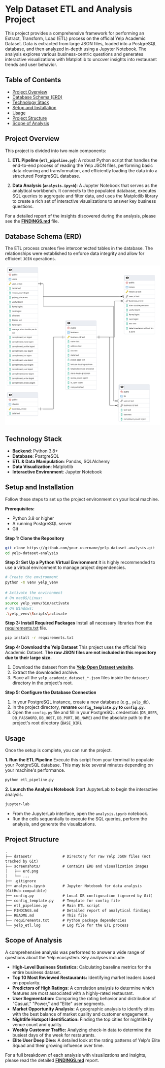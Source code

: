 # Yelp Dataset ETL and Analysis Project

This project provides a comprehensive framework for performing an Extract, Transform, Load (ETL) process on the official Yelp Academic Dataset. Data is extracted from large JSON files, loaded into a PostgreSQL database, and then analyzed in-depth using a Jupyter Notebook. The analysis explores various business-centric questions and generates interactive visualizations with Matplotlib to uncover insights into restaurant trends and user behavior.

## Table of Contents

- [Project Overview](#project-overview)
- [Database Schema (ERD)](#database-schema-erd)
- [Technology Stack](#technology-stack)
- [Setup and Installation](#setup-and-installation)
- [Usage](#usage)
- [Project Structure](#project-structure)
- [Scope of Analysis](#scope-of-analysis)

## Project Overview

This project is divided into two main components:

1.  **ETL Pipeline (`etl_pipeline.py`)**: A robust Python script that handles the end-to-end process of reading the Yelp JSON files, performing basic data cleaning and transformation, and efficiently loading the data into a structured PostgreSQL database.

2.  **Data Analysis (`analysis.ipynb`)**: A Jupyter Notebook that serves as the analytical workbench. It connects to the populated database, executes SQL queries to aggregate and filter data, and uses the Matplotlib library to create a rich set of interactive visualizations to answer key business questions.

For a detailed report of the insights discovered during the analysis, please see the **[FINDINGS.md](FINDINGS.md)** file.

## Database Schema (ERD)

The ETL process creates five interconnected tables in the database. The relationships were established to enforce data integrity and allow for efficient `JOIN` operations.

![Entity-Relationship Diagram](screenshots/er_diagram.png)

## Technology Stack

- **Backend**: Python 3.8+
- **Database**: PostgreSQL
- **ETL & Data Manipulation**: Pandas, SQLAlchemy
- **Data Visualization**: Matplotlib
- **Interactive Environment**: Jupyter Notebook

## Setup and Installation

Follow these steps to set up the project environment on your local machine.

**Prerequisites:**
- Python 3.8 or higher
- A running PostgreSQL server
- Git

**Step 1: Clone the Repository**
```bash
git clone https://github.com/your-username/yelp-dataset-analysis.git
cd yelp-dataset-analysis
```

**Step 2: Set Up a Python Virtual Environment**
It is highly recommended to use a virtual environment to manage project dependencies.
```bash
# Create the environment
python -m venv yelp_venv

# Activate the environment
# On macOS/Linux:
source yelp_venv/bin/activate
# On Windows:
.\yelp_venv\Scripts\activate
```

**Step 3: Install Required Packages**
Install all necessary libraries from the [requirements.txt](requirement.txt) file.
```bash
pip install -r requirements.txt
```

**Step 4: Download the Yelp Dataset**
This project uses the official Yelp Academic Dataset. **The raw JSON files are not included in this repository due to their large size.**

1.  Download the dataset from the [**Yelp Open Dataset website**](https://www.yelp.com/dataset).
2.  Extract the downloaded archive.
3.  Place all the `yelp_academic_dataset_*.json` files inside the `dataset/` directory in the project's root.

**Step 5: Configure the Database Connection**
1.  In your PostgreSQL instance, create a new database (e.g., `yelp_db`).
2.  In the project directory, **rename `config_template.py` to `config.py`**.
3.  Open the `config.py` file and fill in your PostgreSQL credentials (`DB_USER`, `DB_PASSWORD`, `DB_HOST`, `DB_PORT`, `DB_NAME`) and the absolute path to the project's root directory (`BASE_DIR`).

## Usage

Once the setup is complete, you can run the project.

**1. Run the ETL Pipeline**
Execute this script from your terminal to populate your PostgreSQL database. This may take several minutes depending on your machine's performance.
```bash
python etl_pipeline.py
```

**2. Launch the Analysis Notebook**
Start JupyterLab to begin the interactive analysis.
```bash
jupyter-lab
```
- From the JupyterLab interface, open the `analysis.ipynb` notebook.
- Run the cells sequentially to execute the SQL queries, perform the analysis, and generate the visualizations.

## Project Structure

```
.
├── dataset/              # Directory for raw Yelp JSON files (not tracked by Git)
├── screenshots/          # Contains ERD and visualization images
│   ├── erd.png
│   └── ...
├── .gitignore
├── analysis.ipynb        # Jupyter Notebook for data analysis (GitHub-compatible)
├── config.py             # Local DB configuration (ignored by Git)
├── config_template.py    # Template for config file
├── etl_pipeline.py       # Main ETL script
├── FINDINGS.md           # Detailed report of analytical findings
├── README.md             # This file
├── requirements.txt      # Python package dependencies
└── yelp_etl.log          # Log file for the ETL process
```
## Scope of Analysis

A comprehensive analysis was performed to answer a wide range of questions about the Yelp ecosystem. Key analyses include:

-   **High-Level Business Statistics:** Calculating baseline metrics for the entire business dataset.
-   **Top 10 Most Reviewed Restaurants:** Identifying market leaders based on popularity.
-   **Predictors of High Ratings:** A correlation analysis to determine which features are most associated with a highly-rated restaurant.
-   **User Segmentation:** Comparing the rating behavior and distribution of "Casual," "Power," and "Elite" user segments.
-   **Market Opportunity Analysis:** A geographic analysis to identify cities with the best balance of market quality and customer engagement.
-   **Nightlife Hotspot Identification:** Finding the top cities for nightlife by venue count and quality.
-   **Weekly Customer Traffic:** Analyzing check-in data to determine the busiest days of the week for restaurants.
-   **Elite User Deep Dive:** A detailed look at the rating patterns of Yelp's Elite Squad and their growing influence over time.

For a full breakdown of each analysis with visualizations and insights, please read the detailed **[FINDINGS.md](FINDINGS.md)** report.